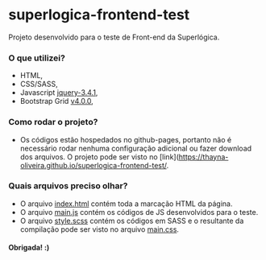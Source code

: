 # superlogica-frontend-test
Projeto desenvolvido para o teste de Front-end da Superlógica.

### O que utilizei? ###
* HTML,
* CSS/SASS,
* Javascript [jquery-3.4.1](https://code.jquery.com/jquery-3.4.1.min.js),
* Bootstrap Grid [v4.0.0](https://getbootstrap.com),

### Como rodar o projeto? ###
* Os códigos estão hospedados no github-pages, portanto não é necessário rodar nenhuma configuração adicional ou fazer download dos arquivos. O projeto pode ser visto no [link](https://thayna-oliveira.github.io/superlogica-frontend-test/.

### Quais arquivos preciso olhar? ###
* O arquivo [index.html](https://github.com/thayna-oliveira/superlogica-frontend-test/blob/master/index.html) contém toda a marcação HTML da página.
* O arquivo [main.js](https://github.com/thayna-oliveira/superlogica-frontend-test/blob/master/assets/js/main.js) contém os códigos de JS desenvolvidos para o teste.
* O arquivo [style.scss](https://github.com/thayna-oliveira/superlogica-frontend-test/blob/master/style.scss) contém os códigos em SASS e o resultante da compilação pode ser visto no arquivo [main.css](https://github.com/thayna-oliveira/superlogica-frontend-test/blob/master/assets/css/main.css).


#### Obrigada! :) ####
